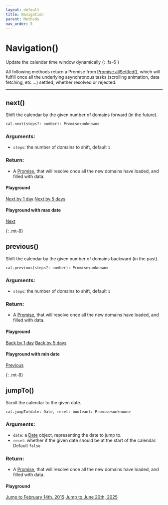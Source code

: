 ```yaml
---
layout: default
title: Navigation
parent: Methods
nav_order: 5
---
```


# Navigation()

Update the calendar time window dynamically
{: .fs-6 }

All following methods return a Promise from [Promise.allSettled()](https://developer.mozilla.org/en-US/docs/Web/JavaScript/Reference/Global_Objects/Promise/allSettled),
which will fulfill once all the underlying asynchronous tasks
(scrolling animation, data fetching, etc ...) settled, whether resolved or rejected.

<hr/>

## next()

Shift the calendar by the given number of domains forward (in the future).

```
cal.next(steps?: number): Promise<unknown>
```

### Arguments:

- `steps`: the number of domains to shift, default `1`

### Return:

- A [Promise](https://developer.mozilla.org/en-US/docs/Web/JavaScript/Reference/Global_Objects/Promise), that will resolve once all the new domains have loaded, and filled with data.

#### Playground

<div class="code-example">
  <div id="nav-example-1"></div>
  <script>
     const cal = new CalHeatmap();
     cal.paint({ range: 3, domain: { type: 'day' } , subDomain: { type: 'hour' }, itemSelector: '#nav-example-1' });
  </script>
</div>
<div class="highlighter-rouge p-3">
  <div class="fs-3">
    <a href="#" class="btn btn-blue" onClick="cal.next(1); return false;">Next by 1 day</a>
    <a href="#" class="btn btn-blue" onClick="cal.next(5); return false;">Next by 5 days</a>
  </div>
</div>

#### Playground with max date

<div class="code-example">
  <div id="nav-example-4"></div>
  <script>
     const cal4 = new CalHeatmap();
     cal4.on('maxDateReached', () => { alert('Max date reached') });
     cal4.paint({
      range: 1,
      date: { start: new Date(2020, 0, 1), max: new Date(2022, 0, 1) },
      domain: { type: 'year' } ,
      subDomain: { type: 'month' },
      itemSelector: '#nav-example-4'
    });
  </script>
</div>
<div class="highlighter-rouge p-3">
  <div class="fs-3">
    <a href="#" class="btn btn-blue" onClick="cal4.next(); return false;">Next</a>
  </div>
</div>

{: .mt-8}

## previous()

Shift the calendar by the given number of domains backward (in the past).

```
cal.previous(steps?: number): Promise<unknown>
```

### Arguments:

- `steps`: the number of domains to shift, default `1`

### Return:

- A [Promise](https://developer.mozilla.org/en-US/docs/Web/JavaScript/Reference/Global_Objects/Promise), that will resolve once all the new domains have loaded, and filled with data.

#### Playground

<div class="code-example">
  <div id="nav-example-2"></div>
  <script>
     const cal2 = new CalHeatmap();
     cal2.paint({ range: 3,  domain: { type: 'day' } , subDomain: { type: 'hour' }, itemSelector: '#nav-example-2' });
  </script>
</div>
<div class="highlighter-rouge p-3">
  <div class="fs-3">
    <a href="#" class="btn btn-blue" onClick="cal2.previous(1); return false;">Back by 1 day</a>
    <a href="#" class="btn btn-blue" onClick="cal2.previous(5); return false;">Back by 5 days</a>
  </div>
</div>

#### Playground with min date

<div class="code-example">
  <div id="nav-example-5"></div>
  <script>
     const cal5 = new CalHeatmap();
     cal5.on('minDateReached', () => { alert('Min date reached') });
     cal5.paint({
      range: 1,
      date: { start: new Date(2020, 0, 1), min: new Date(2018, 0, 1) },
      domain: { type: 'year' } ,
      subDomain: { type: 'month' },
      itemSelector: '#nav-example-5'
    });
  </script>
</div>
<div class="highlighter-rouge p-3">
  <div class="fs-3">
    <a href="#" class="btn btn-blue" onClick="cal5.previous(); return false;">Previous</a>
  </div>
</div>

{: .mt-8}

## jumpTo()

Scroll the calendar to the given date.

```
cal.jumpTo(date: Date, reset: boolean): Promise<unknown>
```

### Arguments:

- `date`: a [Date](https://developer.mozilla.org/en-US/docs/Web/JavaScript/Reference/Global_Objects/Date) object, representing the date to jump to.
- `reset`: whether if the given date should be at the start of the calendar. Default `false`

### Return:

- A [Promise](https://developer.mozilla.org/en-US/docs/Web/JavaScript/Reference/Global_Objects/Promise), that will resolve once all the new domains have loaded, and filled with data.

#### Playground

<div class="code-example">
  <div id="nav-example-3"></div>
  <script>
     const cal3 = new CalHeatmap();
     cal3.paint({ startDate: new Date(2020),  domain: { type: 'day' } , subDomain: { type: 'hour' }, range: 3, itemSelector: '#nav-example-3' });
  </script>
</div>
<div class="highlighter-rouge p-3">
  <div class="fs-3">
    <a href="#" class="btn btn-blue" onClick="cal3.jumpTo(new Date(2015,1,14)); return false;">Jump to February 14th, 2015</a>
    <a href="#" class="btn btn-blue" onClick="cal3.jumpTo(new Date(2020,5,20)); return false;">Jump to June 20th, 2025</a>
  </div>
</div>
